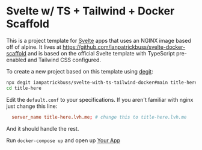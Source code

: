 # Svelte w/ TS + Tailwind + Docker Scaffold

This is a project template for [Svelte](https://svelte.dev) apps that uses an NGINX image based off of alpine. It lives at https://github.com/ianpatrickbuss/svelte-docker-scaffold and is based on the official Svelte template with TypeScript pre-enabled and Tailwind CSS configured.

To create a new project based on this template using [degit](https://github.com/Rich-Harris/degit):

```bash
npx degit ianpatrickbuss/svelte-with-ts-tailwind-docker#main title-here
cd title-here
```

Edit the `default.conf` to your specifications. If you aren't familiar with nginx just change this line:

```conf
  server_name title-here.lvh.me; # change this to title-here.lvh.me
```

And it should handle the rest.

Run `docker-compose up` and open up [Your App](http://title-here.lvh.me)
